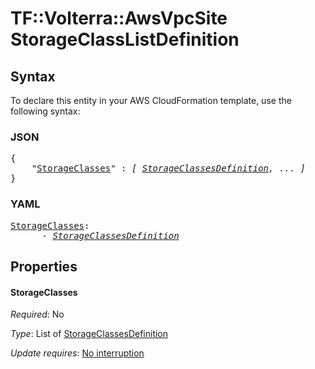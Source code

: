 # TF::Volterra::AwsVpcSite StorageClassListDefinition

## Syntax

To declare this entity in your AWS CloudFormation template, use the following syntax:

### JSON

<pre>
{
    "<a href="#storageclasses" title="StorageClasses">StorageClasses</a>" : <i>[ <a href="storageclassesdefinition.md">StorageClassesDefinition</a>, ... ]</i>
}
</pre>

### YAML

<pre>
<a href="#storageclasses" title="StorageClasses">StorageClasses</a>: <i>
      - <a href="storageclassesdefinition.md">StorageClassesDefinition</a></i>
</pre>

## Properties

#### StorageClasses

_Required_: No

_Type_: List of <a href="storageclassesdefinition.md">StorageClassesDefinition</a>

_Update requires_: [No interruption](https://docs.aws.amazon.com/AWSCloudFormation/latest/UserGuide/using-cfn-updating-stacks-update-behaviors.html#update-no-interrupt)

